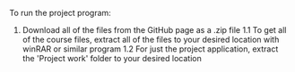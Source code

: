 To run the project program: 
1. Download all of the files from the GitHub page as a .zip file
1.1 To get all of the course files, extract all of the files to your desired location with winRAR or similar program
1.2 For just the project application, extract the 'Project work' folder to your desired location

